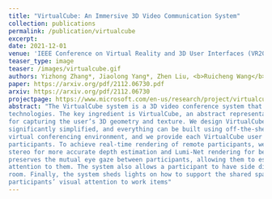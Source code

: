 ```yaml
---
title: "VirtualCube: An Immersive 3D Video Communication System"
collection: publications
permalink: /publication/virtualcube
excerpt: 
date: 2021-12-01
venue: 'IEEE Conference on Virtual Reality and 3D User Interfaces (VR2022) (& IEEE TVCG) <b>(Best Journal Paper Award!)</b>'
teaser_type: image
teaser: /images/virtualcube.gif
authors: Yizhong Zhang*, Jiaolong Yang*, Zhen Liu, <b>Ruicheng Wang</b>, Guojun Chen, Xin Tong, Baining Guo.
paper: https://arxiv.org/pdf/2112.06730.pdf
arxiv: https://arxiv.org/pdf/2112.06730
projectpage: https://www.microsoft.com/en-us/research/project/virtualcube/
abstract: "The VirtualCube system is a 3D video conference system that attempts to overcome some limitations of conventional
technologies. The key ingredient is VirtualCube, an abstract representation of a real-world cubicle instrumented with RGBD cameras
for capturing the user’s 3D geometry and texture. We design VirtualCube so that the task of data capturing is standardized and
significantly simplified, and everything can be built using off-the-shelf hardware. We use VirtualCubes as the basic building blocks of a
virtual conferencing environment, and we provide each VirtualCube user with a surrounding display showing life-size videos of remote
participants. To achieve real-time rendering of remote participants, we develop the V-Cube View algorithm, which uses multi-view
stereo for more accurate depth estimation and Lumi-Net rendering for better rendering quality. The VirtualCube system correctly
preserves the mutual eye gaze between participants, allowing them to establish eye contact and be aware of who is visually paying
attention to them. The system also allows a participant to have side discussions with remote participants as if they were in the same
room. Finally, the system sheds lights on how to support the shared space of work items (e.g., documents and applications) and track
participants’ visual attention to work items"
---
```

